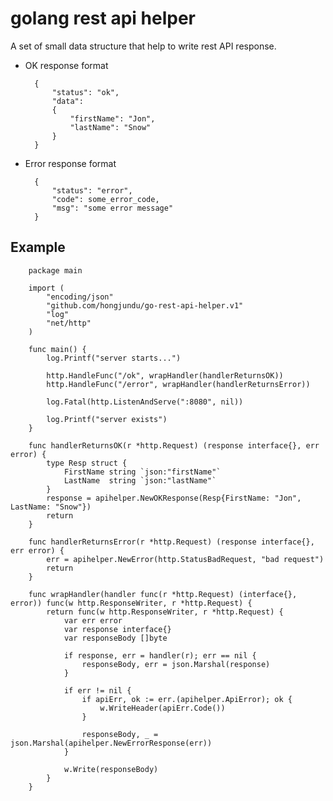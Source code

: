 # golang rest api helper

A set of small data structure that help to write rest API response.

* OK response format

        {
            "status": "ok",
            "data":
            {
                "firstName": "Jon",
                "lastName": "Snow"
            }
        }

* Error response format

        {
            "status": "error",
            "code": some_error_code,
            "msg": "some error message"
        }

## Example

        package main

        import (
            "encoding/json"
            "github.com/hongjundu/go-rest-api-helper.v1"
            "log"
            "net/http"
        )

        func main() {
            log.Printf("server starts...")

            http.HandleFunc("/ok", wrapHandler(handlerReturnsOK))
            http.HandleFunc("/error", wrapHandler(handlerReturnsError))

            log.Fatal(http.ListenAndServe(":8080", nil))

            log.Printf("server exists")
        }

        func handlerReturnsOK(r *http.Request) (response interface{}, err error) {
            type Resp struct {
                FirstName string `json:"firstName"`
                LastName  string `json:"lastName"`
            }
            response = apihelper.NewOKResponse(Resp{FirstName: "Jon", LastName: "Snow"})
            return
        }

        func handlerReturnsError(r *http.Request) (response interface{}, err error) {
            err = apihelper.NewError(http.StatusBadRequest, "bad request")
            return
        }

        func wrapHandler(handler func(r *http.Request) (interface{}, error)) func(w http.ResponseWriter, r *http.Request) {
            return func(w http.ResponseWriter, r *http.Request) {
                var err error
                var response interface{}
                var responseBody []byte

                if response, err = handler(r); err == nil {
                    responseBody, err = json.Marshal(response)
                }

                if err != nil {
                    if apiErr, ok := err.(apihelper.ApiError); ok {
                        w.WriteHeader(apiErr.Code())
                    }

                    responseBody, _ = json.Marshal(apihelper.NewErrorResponse(err))
                }

                w.Write(responseBody)
            }
        }


